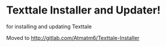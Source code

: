 # Texttale Installer and Updater!

for installing and updating Texttale

Moved to http://gitlab.com/Atmatm6/Texttale-Installer
